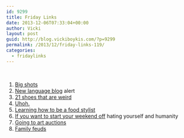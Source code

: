 ```yaml
---
id: 9299
title: Friday Links
date: 2013-12-06T07:33:04+00:00
author: Vicki
layout: post
guid: http://blog.vickiboykis.com/?p=9299
permalink: /2013/12/friday-links-119/
categories:
  - fridaylinks
---
```

&nbsp;

  1. <a href="http://www.treppenwitz.com/2013/12/big-shot.html" target="_blank">Big shots</a>
  2. <a href="http://languagehat.com/all-things-linguistic/" target="_blank">New language blog</a> alert
  3. <a href="http://design-milk.com/12-shoes-12-lovers-sebastian-errazuriz" target="_blank">21 shoes that are weird</a>
  4. <a href="http://www.independent.co.uk/life-style/the-hardwired-difference-between-male-and-female-brains-could-explain-why-men-are-better-at-map-reading-8978248.html" target="_blank">Uhoh.</a>
  5. <a href="http://www.andfaraway.net/blog/2013/11/12/the-day-i-tried-to-be-a-food-stylist" target="_blank">Learning how to be a food stylist</a>
  6. <a href="http://www.newyorker.com/reporting/2013/11/18/131118fa_fact_levy?printable=true&currentPage=all" target="_blank">If you want to start your weekend off</a> hating yourself and humanity
  7. <a href="http://manhattan-nest.com/2013/11/19/youre-so-fine-and-youre-mine/" target="_blank">Going to art auctions</a>
  8. <a href="http://aeon.co/magazine/world-views/the-god-of-genesis-was-a-god-of-domestic-intimacy-and-feuds" target="_blank">Family feuds</a>